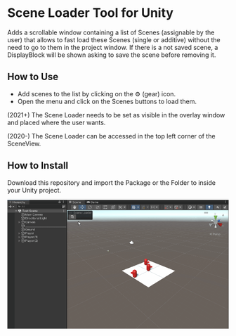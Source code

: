 # Scene Loader Tool for Unity
Adds a scrollable window containing a list of Scenes (assignable by the user) that allows to fast load these Scenes (single or additive) without the need to go to them in the project window. If there is a not saved scene, a DisplayBlock will be shown asking to save the scene before removing it.

## How to Use
- Add scenes to the list by clicking on the ⚙️ (gear) icon.
- Open the menu and click on the Scenes buttons to load them.

(2021+) The Scene Loader needs to be set as visible in the overlay window and placed where the user wants. 

(2020-) The Scene Loader can be accessed in the top left corner of the SceneView.

## How to Install
Download this repository and import the Package or the Folder to inside your Unity project.

![](Image/SceneLoader.gif)
